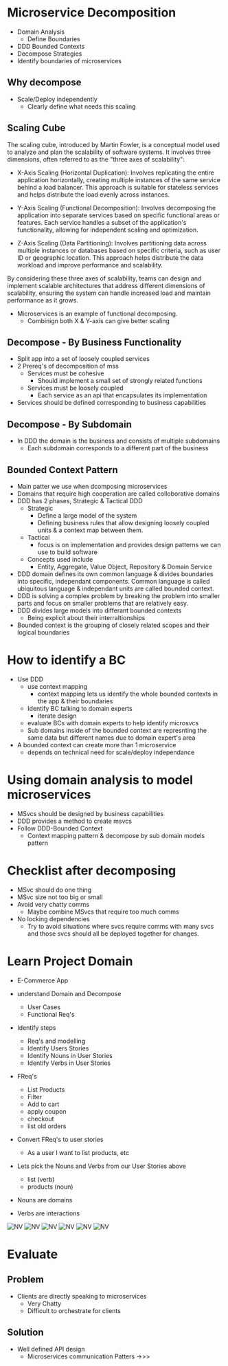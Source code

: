 # Microservice Decomposition

- Domain Analysis
  - Define Boundaries
- DDD Bounded Contexts
- Decompose Strategies
- Identify boundaries of microservices

## Why decompose
 - Scale/Deploy independently 
   - Clearly define what needs this scaling


## Scaling Cube

The scaling cube, introduced by Martin Fowler, is a conceptual model used to analyze and plan the scalability of software systems. It involves three dimensions, often referred to as the "three axes of scalability":

 - X-Axis Scaling (Horizontal Duplication): Involves replicating the entire application horizontally, creating multiple instances of the same service behind a load balancer. This approach is suitable for stateless services and helps distribute the load evenly across instances.

 - Y-Axis Scaling (Functional Decomposition): Involves decomposing the application into separate services based on specific functional areas or features. Each service handles a subset of the application's functionality, allowing for independent scaling and optimization.

 - Z-Axis Scaling (Data Partitioning): Involves partitioning data across multiple instances or databases based on specific criteria, such as user ID or geographic location. This approach helps distribute the data workload and improve performance and scalability.

By considering these three axes of scalability, teams can design and implement scalable architectures that address different dimensions of scalability, ensuring the system can handle increased load and maintain performance as it grows.

- Microservices is an example of functional decomposing.
  - Combinign both X & Y-axis can give better scaling
  
## Decompose - By Business Functionality

- Split app into a set of loosely coupled services
- 2 Prereq's of decomposition of mss
  - Services must be cohesive
    - Should implement a small set of strongly related functions
  - Services must be loosely coupled
    - Each service as an api that encapsulates its implementation
- Services should be defined corresponding to business capabilities

## Decompose - By Subdomain

- In DDD the domain is the business and consists of multiple subdomains
  - Each subdomain corresponds to a different part of the business

## Bounded Context Pattern

- Main patter we use when dcomposing microservices
- Domains that require high cooperation are called colloborative domains
- DDD has 2 phases, Strategic & Tactical DDD
  - Strategic 
    - Define a large model of the system
    - Defining business rules that allow designing loosely coupled units & a context map between them. 
  - Tactical 
    - focus is on implementation and provides design patterns we can use to build software
  - Concepts used include
    - Entity, Aggregate, Value Object, Repository & Domain Service
- DDD domain defines its own common language & divides boundaries into specific, independant components. Common language is called ubiquitous language & independant units are called bounded context. 
- DDD is solving a complex problem by breaking the problem into smaller parts and focus on smaller problems that are relatively easy. 
- DDD divides large models into differant bounded contexts
  - Being explicit about their interraltionships
- Bounded context is the grouping of closely related scopes and their logical boundaries

# How to identify a BC

- Use DDD
  - use context mapping
    - context mapping lets us identify the whole bounded contexts in the app & their boundaries
  - Identify BC talking to domain experts
    - iterate design
  - evaluate BCs with domain experts to help identify microsvcs
  - Sub domains inside of the bounded context are represnting the same data but different names due to domain expert's area
- A bounded context can create more than 1 microservice
  - depends on technical need for scale/deploy independance

# Using domain analysis to model microservices

- MSvcs should be designed by business capabilities
- DDD provides a method to create msvcs
- Follow DDD-Bounded Context 
  - Context mapping pattern & decompose by sub domain models pattern

# Checklist after decomposing

- MSvc should do one thing
- MSvc size not too big or small
- Avoid very chatty comms
  - Maybe combine MSvcs that require too much comms
- No locking dependencies
  - Try to avoid situations where svcs require comms with many svcs and those svcs should all be deployed together for changes. 

# Learn Project Domain

- E-Commerce App
- understand Domain and Decompose
  - User Cases
  - Functional Req's

- Identify steps
  - Req's and modelling
  - Identify Users Stories
  - Identify Nouns in User Stories
  - Identify Verbs in User Stories

- FReq's
  - List Products
  - Filter 
  - Add to cart
  - apply coupon
  - checkout
  - list old orders

- Convert FReq's to user stories
  - As a user I want to list products, etc

- Lets pick the Nouns and Verbs from our User Stories above
  - list (verb)
  - products (noun)

- Nouns are domains
- Verbs are interactions

![NV](./media/microservices/nouns_verbs.png)
![NV](./media/microservices/nouns.png)
![NV](./media/microservices/verbs.png)
![NV](./media/microservices/object_respons.png)
![NV](./media/microservices/use_cases.png)
![NV](./media/microservices/decomp.png)

# Evaluate

## Problem 

- Clients are directly speaking to microservices
  - Very Chatty
  - Difficult to orchestrate for clients

## Solution

- Well defined API design
  - Microservices communication Patters ->>>

